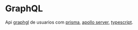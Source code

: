# GraphQL

Api [graphgl](https://graphql.org) de usuarios com [prisma](https://www.prisma.io), [apollo server](https://www.apollographql.com/docs/apollo-server/), [typescript](https://www.typescriptlang.org).
